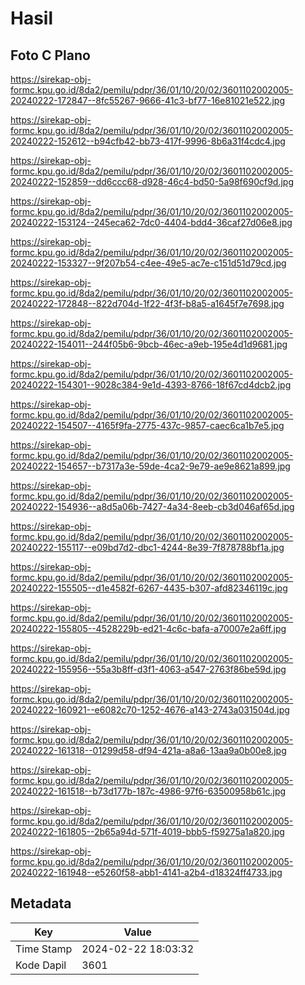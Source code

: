 # Hasil

## Foto C Plano

https://sirekap-obj-formc.kpu.go.id/8da2/pemilu/pdpr/36/01/10/20/02/3601102002005-20240222-172847--8fc55267-9666-41c3-bf77-16e81021e522.jpg

https://sirekap-obj-formc.kpu.go.id/8da2/pemilu/pdpr/36/01/10/20/02/3601102002005-20240222-152612--b94cfb42-bb73-417f-9996-8b6a31f4cdc4.jpg

https://sirekap-obj-formc.kpu.go.id/8da2/pemilu/pdpr/36/01/10/20/02/3601102002005-20240222-152859--dd6ccc68-d928-46c4-bd50-5a98f690cf9d.jpg

https://sirekap-obj-formc.kpu.go.id/8da2/pemilu/pdpr/36/01/10/20/02/3601102002005-20240222-153124--245eca62-7dc0-4404-bdd4-36caf27d06e8.jpg

https://sirekap-obj-formc.kpu.go.id/8da2/pemilu/pdpr/36/01/10/20/02/3601102002005-20240222-153327--9f207b54-c4ee-49e5-ac7e-c151d51d79cd.jpg

https://sirekap-obj-formc.kpu.go.id/8da2/pemilu/pdpr/36/01/10/20/02/3601102002005-20240222-172848--822d704d-1f22-4f3f-b8a5-a1645f7e7698.jpg

https://sirekap-obj-formc.kpu.go.id/8da2/pemilu/pdpr/36/01/10/20/02/3601102002005-20240222-154011--244f05b6-9bcb-46ec-a9eb-195e4d1d9681.jpg

https://sirekap-obj-formc.kpu.go.id/8da2/pemilu/pdpr/36/01/10/20/02/3601102002005-20240222-154301--9028c384-9e1d-4393-8766-18f67cd4dcb2.jpg

https://sirekap-obj-formc.kpu.go.id/8da2/pemilu/pdpr/36/01/10/20/02/3601102002005-20240222-154507--4165f9fa-2775-437c-9857-caec6ca1b7e5.jpg

https://sirekap-obj-formc.kpu.go.id/8da2/pemilu/pdpr/36/01/10/20/02/3601102002005-20240222-154657--b7317a3e-59de-4ca2-9e79-ae9e8621a899.jpg

https://sirekap-obj-formc.kpu.go.id/8da2/pemilu/pdpr/36/01/10/20/02/3601102002005-20240222-154936--a8d5a06b-7427-4a34-8eeb-cb3d046af65d.jpg

https://sirekap-obj-formc.kpu.go.id/8da2/pemilu/pdpr/36/01/10/20/02/3601102002005-20240222-155117--e09bd7d2-dbc1-4244-8e39-7f878788bf1a.jpg

https://sirekap-obj-formc.kpu.go.id/8da2/pemilu/pdpr/36/01/10/20/02/3601102002005-20240222-155505--d1e4582f-6267-4435-b307-afd82346119c.jpg

https://sirekap-obj-formc.kpu.go.id/8da2/pemilu/pdpr/36/01/10/20/02/3601102002005-20240222-155805--4528229b-ed21-4c6c-bafa-a70007e2a6ff.jpg

https://sirekap-obj-formc.kpu.go.id/8da2/pemilu/pdpr/36/01/10/20/02/3601102002005-20240222-155956--55a3b8ff-d3f1-4063-a547-2763f86be59d.jpg

https://sirekap-obj-formc.kpu.go.id/8da2/pemilu/pdpr/36/01/10/20/02/3601102002005-20240222-160921--e6082c70-1252-4676-a143-2743a031504d.jpg

https://sirekap-obj-formc.kpu.go.id/8da2/pemilu/pdpr/36/01/10/20/02/3601102002005-20240222-161318--01299d58-df94-421a-a8a6-13aa9a0b00e8.jpg

https://sirekap-obj-formc.kpu.go.id/8da2/pemilu/pdpr/36/01/10/20/02/3601102002005-20240222-161518--b73d177b-187c-4986-97f6-63500958b61c.jpg

https://sirekap-obj-formc.kpu.go.id/8da2/pemilu/pdpr/36/01/10/20/02/3601102002005-20240222-161805--2b65a94d-571f-4019-bbb5-f59275a1a820.jpg

https://sirekap-obj-formc.kpu.go.id/8da2/pemilu/pdpr/36/01/10/20/02/3601102002005-20240222-161948--e5260f58-abb1-4141-a2b4-d18324ff4733.jpg


## Metadata

| Key        | Value               |
| ---------- | ------------------- |
| Time Stamp | 2024-02-22 18:03:32 |
| Kode Dapil | 3601                |



